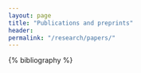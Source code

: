 ```yaml
---
layout: page
title: "Publications and preprints"
header: 
permalink: "/research/papers/"
---
```


{% bibliography %}
